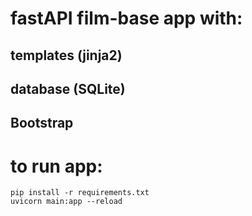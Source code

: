 # fastAPI film-base app with:
## templates (jinja2)
## database (SQLite)
## Bootstrap

# to run app:
```shell
pip install -r requirements.txt
uvicorn main:app --reload
```
